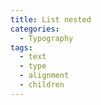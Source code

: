 ```yaml
---
title: List nested
categories:
  - Typography
tags:
  - text
  - type
  - alignment
  - children
---
```

